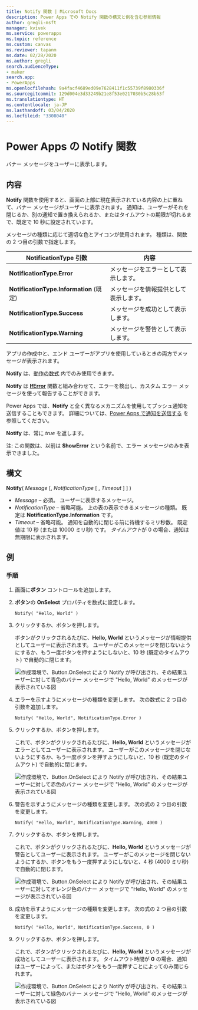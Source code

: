 ```yaml
---
title: Notify 関数 | Microsoft Docs
description: Power Apps での Notify 関数の構文と例を含む参照情報
author: gregli-msft
manager: kvivek
ms.service: powerapps
ms.topic: reference
ms.custom: canvas
ms.reviewer: tapanm
ms.date: 02/28/2020
ms.author: gregli
search.audienceType:
- maker
search.app:
- PowerApps
ms.openlocfilehash: 9a4facf4689ed09e7628411f1c55739f8980336f
ms.sourcegitcommit: 129d004e3d33249b21e8f53e0217030b5c28b53f
ms.translationtype: HT
ms.contentlocale: ja-JP
ms.lasthandoff: 03/04/2020
ms.locfileid: "3308040"
---
```

# <a name="notify-function-in-power-apps"></a>Power Apps の Notify 関数
バナー メッセージをユーザーに表示します。

## <a name="description"></a>内容
**Notify** 関数を使用すると、画面の上部に現在表示されている内容の上に重ねて、バナー メッセージがユーザーに表示されます。  通知は、ユーザーがそれを閉じるか、別の通知で置き換えられるか、またはタイムアウトの期限が切れるまで、既定で 10 秒に設定されています。

メッセージの種類に応じて適切な色とアイコンが使用されます。   種類は、関数の 2 つ目の引数で指定します。

| NotificationType 引数 | 内容 |
| --- | --- |
| **NotificationType.Error** | メッセージをエラーとして表示します。 |
| **NotificationType.Information** (既定) | メッセージを情報提供として表示します。  |
| **NotificationType.Success** | メッセージを成功として表示します。 |
| **NotificationType.Warning** | メッセージを警告として表示します。 |

アプリの作成中と、エンド ユーザーがアプリを使用しているときの両方でメッセージが表示されます。

**Notify** は、[動作の数式](../working-with-formulas-in-depth.md) 内でのみ使用できます。

**Notify** は [**IfError**](function-iferror.md) 関数と組み合わせて、エラーを検出し、カスタム エラー メッセージを使って報告することができます。

Power Apps では、**Notify** と全く異なるメカニズムを使用してプッシュ通知を送信することもできます。  詳細については、[Power Apps で通知を送信する](../add-notifications.md) を参照してください。

**Notify** は、常に *true* を返します。

注: この関数は、以前は **ShowError** という名前で、エラー メッセージのみを表示できました。

## <a name="syntax"></a>構文
**Notify**( *Message* [, *NotificationType* [ , *Timeout* ] ] )

* *Message* – 必須。  ユーザーに表示するメッセージ。
* *NotificationType* – 省略可能。  上の表の表示できるメッセージの種類。  既定は **NotificationType.Information** です。  
* *Timeout* – 省略可能。  通知を自動的に閉じる前に待機するミリ秒数。  既定値は 10 秒 (または 10000 ミリ秒) です。  *タイムアウト*が 0 の場合、通知は無期限に表示されます。

## <a name="examples"></a>例

### <a name="step-by-step"></a>手順

1. 画面に**ボタン** コントロールを追加します。

2. **ボタン**の **OnSelect** プロパティを数式に設定します。　

    ```powerapps-dot
    Notify( "Hello, World" )
    ```

3. クリックするか、ボタンを押します。  

    ボタンがクリックされるたびに、**Hello, World** というメッセージが情報提供としてユーザーに表示されます。  ユーザーがこのメッセージを閉じないようにするか、もう一度ボタンを押すようにしないと、10 秒 (既定のタイムアウト) で自動的に閉じます。

    ![作成環境で、Button.OnSelect により Notify が呼び出され、その結果ユーザーに対して青色のバナー メッセージで "Hello, World" のメッセージが表示されている図](media/function-showerror/hello-world.png)

4. エラーを示すようにメッセージの種類を変更します。  次の数式に 2 つ目の引数を追加します。

    ```powerapps-dot
    Notify( "Hello, World", NotificationType.Error )
    ```

5. クリックするか、ボタンを押します。

    これで、ボタンがクリックされるたびに、**Hello, World** というメッセージがエラーとしてユーザーに表示されます。  ユーザーがこのメッセージを閉じないようにするか、もう一度ボタンを押すようにしないと、10 秒 (既定のタイムアウト) で自動的に閉じます。

    ![作成環境で、Button.OnSelect により Notify が呼び出され、その結果ユーザーに対して赤色のバナー メッセージで "Hello, World" のメッセージが表示されている図](media/function-showerror/hello-world-error.png)

4. 警告を示すようにメッセージの種類を変更します。  次の式の 2 つ目の引数を変更します。

    ```powerapps-dot
    Notify( "Hello, World", NotificationType.Warning, 4000 )
    ```

5. クリックするか、ボタンを押します。

    これで、ボタンがクリックされるたびに、**Hello, World** というメッセージが警告としてユーザーに表示されます。  ユーザーがこのメッセージを閉じないようにするか、ボタンをもう一度押すようにしないと、4 秒 (4000 ミリ秒) で自動的に閉じます。

    ![作成環境で、Button.OnSelect により Notify が呼び出され、その結果ユーザーに対してオレンジ色のバナー メッセージで "Hello, World" のメッセージが表示されている図](media/function-showerror/hello-world-warning.png)

4. 成功を示すようにメッセージの種類を変更します。  次の式の 2 つ目の引数を変更します。

    ```powerapps-dot
    Notify( "Hello, World", NotificationType.Success, 0 )
    ```

5. クリックするか、ボタンを押します。

    これで、ボタンがクリックされるたびに、**Hello, World** というメッセージが成功としてユーザーに表示されます。  タイムアウト時間が **0** の場合、通知はユーザーによって、またはボタンをもう一度押すことによってのみ閉じられます。

    ![作成環境で、Button.OnSelect により Notify が呼び出され、その結果ユーザーに対して緑色のバナー メッセージで "Hello, World" のメッセージが表示されている図](media/function-showerror/hello-world-success.png)

